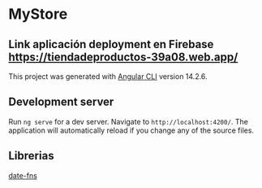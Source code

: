 # MyStore
## Link aplicación deployment en Firebase https://tiendadeproductos-39a08.web.app/

This project was generated with [Angular CLI](https://github.com/angular/angular-cli) version 14.2.6.

## Development server

Run `ng serve` for a dev server. Navigate to `http://localhost:4200/`. The application will automatically reload if you change any of the source files.
## Librerias
[date-fns](https://date-fns.org/docs/Getting-Started#installation)
